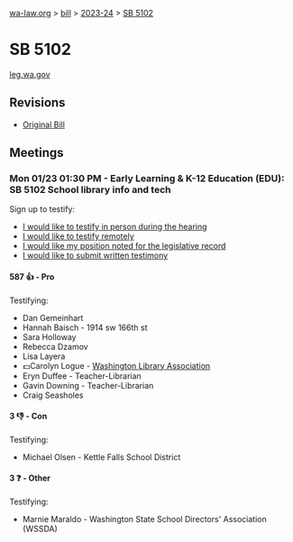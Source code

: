 [wa-law.org](/) > [bill](/bill/) > [2023-24](/bill/2023-24/) > [SB 5102](/bill/2023-24/sb/5102/)

# SB 5102
[leg.wa.gov](https://app.leg.wa.gov/billsummary?BillNumber=5102&Year=2023&Initiative=false)

## Revisions
* [Original Bill](1/)

## Meetings
### Mon 01/23 01:30 PM - Early Learning & K-12 Education (EDU): SB 5102 School library info and tech
Sign up to testify:
* [I would like to testify in person during the hearing](https://app.leg.wa.gov/csi/Testifier/Add?chamber=House&mId=30506&aId=149621&caId=20512&tId=1)
* [I would like to testify remotely](https://app.leg.wa.gov/csi/Testifier/Add?chamber=House&mId=30506&aId=149621&caId=20512&tId=2)
* [I would like my position noted for the legislative record](https://app.leg.wa.gov/csi/Testifier/Add?chamber=House&mId=30506&aId=149621&caId=20512&tId=3)
* [I would like to submit written testimony](https://app.leg.wa.gov/csi/Testifier/Add?chamber=House&mId=30506&aId=149621&caId=20512&tId=4)

#### 587 👍 - Pro
Testifying:
* Dan Gemeinhart
* Hannah  Baisch  - 1914 sw 166th st
* Sara Holloway
* Rebecca  Dzamov
* Lisa Layera
* 💵Carolyn Logue - [Washington Library Association](/org/washington_library_association/)
* Eryn Duffee - Teacher-Librarian
* Gavin Downing - Teacher-Librarian
* Craig Seasholes

#### 3 👎 - Con
Testifying:
* Michael Olsen - Kettle Falls School District

#### 3 ❓ - Other
Testifying:
* Marnie Maraldo - Washington State School Directors' Association (WSSDA)
